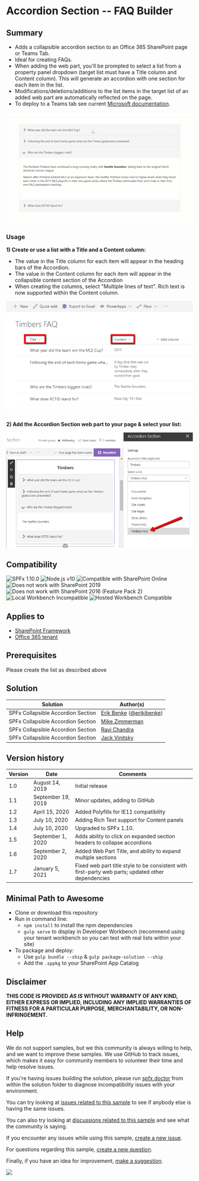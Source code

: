 # Accordion Section -- FAQ Builder

## Summary

* Adds a collapsible accordion section to an Office 365 SharePoint page or Teams Tab.
* Ideal for creating FAQs.
* When adding the web part, you'll be prompted to select a list from a property panel dropdown (target list must have a Title column and Content column).  This will generate an accordion with one section for each item in the list.
* Modifications/deletions/additions to the list items in the target list of an added web part are automatically reflected on the page.
* To deploy to a Teams tab see current [Microsoft documentation](https://docs.microsoft.com/en-us/sharepoint/dev/spfx/web-parts/get-started/using-web-part-as-ms-teams-tab).

![Web Part in Action](./assets/react-accordion-section.gif)

### Usage

**1) Create or use a list with a Title and a Content column:**

* The value in the Title column for each item will appear in the heading bars of the Accordion.  
* The value in the Content column for each item will appear in the collapsible content section of the Accordion
* When creating the columns, select "Multiple lines of text".  Rich text is now supported within the Content column.

![Create list for use with the Accordion](./assets/ListForAccordion.png)

**2) Add the Accordion Section web part to your page & select your list:**  


![Select list from property panel for use with the Accordion](./assets/AccordionSettings.png)

## Compatibility

![SPFx 1.10.0](https://img.shields.io/badge/SPFx-1.10.0-green.svg)
![Node.js v10](https://img.shields.io/badge/Node.js-v10-green.svg) 
![Compatible with SharePoint Online](https://img.shields.io/badge/SharePoint%20Online-Compatible-green.svg)
![Does not work with SharePoint 2019](https://img.shields.io/badge/SharePoint%20Server%202019-Incompatible-red.svg "SharePoint Server 2019 requires SPFx 1.4.1 or lower")
![Does not work with SharePoint 2016 (Feature Pack 2)](https://img.shields.io/badge/SharePoint%20Server%202016%20(Feature%20Pack%202)-Incompatible-red.svg "SharePoint Server 2016 Feature Pack 2 requires SPFx 1.1")
![Local Workbench Incompatible](https://img.shields.io/badge/Local%20Workbench-Incompatible-red.svg "The solution requires access to SharePoint content")
![Hosted Workbench Compatible](https://img.shields.io/badge/Hosted%20Workbench-Compatible-green.svg)

## Applies to

* [SharePoint Framework](https://docs.microsoft.com/sharepoint/dev/spfx/sharepoint-framework-overview)
* [Office 365 tenant](https://docs.microsoft.com/sharepoint/dev/spfx/set-up-your-development-environment)

## Prerequisites

Please create the list as described above


## Solution

Solution|Author(s)
--------|---------
SPFx Collapsible Accordion Section|[Erik Benke](https://github.com/ejbenke) ([@erikjbenke](https://twitter.com/erikjbenke))
SPFx Collapsible Accordion Section|[Mike Zimmerman](https://github.com/mikezimm)
SPFx Collapsible Accordion Section|[Ravi Chandra](https://github.com/Ravikadri)
SPFx Collapsible Accordion Section|[Jack Vinitsky](https://github.com/jack-vinitsky)

## Version history

Version|Date|Comments
-------|----|--------
1.0|August 14, 2019|Initial release
1.1|September 19, 2019|Minor updates, adding to GitHub
1.2|April 15, 2020|Added Polyfills for IE11 compatibility
1.3|July 10, 2020|Adding Rich Text support for Content panels
1.4|July 10, 2020|Upgraded to SPFx 1.10.
1.5|September 1, 2020|Adds ability to click on expanded section headers to collapse accordions
1.6|September 2, 2020|Added Web Part Title, and ability to expand multiple sections
1.7|January 5, 2021|Fixed web part title style to be consistent with first-party web parts; updated other dependencies

## Minimal Path to Awesome

- Clone or download this repository
- Run in command line:
  - `npm install` to install the npm dependencies
  - `gulp serve` to display in Developer Workbench (recommend using your tenant workbench so you can test with real lists within your site)
- To package and deploy:
  - Use `gulp bundle --ship` & `gulp package-solution --ship`
  - Add the `.sppkg` to your SharePoint App Catalog


## Disclaimer

**THIS CODE IS PROVIDED *AS IS* WITHOUT WARRANTY OF ANY KIND, EITHER EXPRESS OR IMPLIED, INCLUDING ANY IMPLIED WARRANTIES OF FITNESS FOR A PARTICULAR PURPOSE, MERCHANTABILITY, OR NON-INFRINGEMENT.**

## Help

We do not support samples, but we this community is always willing to help, and we want to improve these samples. We use GitHub to track issues, which makes it easy for  community members to volunteer their time and help resolve issues.

If you're having issues building the solution, please run [spfx doctor](https://pnp.github.io/cli-microsoft365/cmd/spfx/spfx-doctor/) from within the solution folder to diagnose incompatibility issues with your environment.

You can try looking at [issues related to this sample](https://github.com/pnp/sp-dev-fx-webparts/issues?q=label%3Areact-accordion-section) to see if anybody else is having the same issues.

You can also try looking at [discussions related to this sample](https://github.com/pnp/sp-dev-fx-webparts/discussions?discussions_q=label%3Areact-accordion-section) and see what the community is saying.

If you encounter any issues while using this sample, [create a new issue](https://github.com/pnp/sp-dev-fx-webparts/issues/new?assignees=&labels=Needs%3A+Triage+%3Amag%3A%2Ctype%3Abug-suspected&template=bug-report.yml&sample=react-accordion-section&authors=@ejbenke%20@mikezimm%20@Ravikadri%20@jack-vinitsky&title=react-accordion-section%20-%20).

For questions regarding this sample, [create a new question](https://github.com/pnp/sp-dev-fx-webparts/issues/new?assignees=&labels=Needs%3A+Triage+%3Amag%3A%2Ctype%3Abug-suspected&template=question.yml&sample=react-accordion-section&authors=@ejbenke%20@mikezimm%20@Ravikadri%20@jack-vinitsky&title=react-accordion-section%20-%20).

Finally, if you have an idea for improvement, [make a suggestion](https://github.com/pnp/sp-dev-fx-webparts/issues/new?assignees=&labels=Needs%3A+Triage+%3Amag%3A%2Ctype%3Abug-suspected&template=suggestion.yml&sample=react-accordion-section&authors=@ejbenke%20@mikezimm%20@Ravikadri%20@jack-vinitsky&title=react-accordion-section%20-%20).

<img src="https://telemetry.sharepointpnp.com/sp-dev-fx-webparts/samples/react-accordion-section" />
